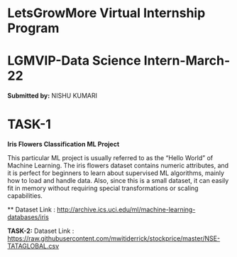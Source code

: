 # LetsGrowMore Virtual Internship Program 
# LGMVIP-Data Science Intern-March-22

**Submitted by:**
NISHU KUMARI

# TASK-1

**Iris Flowers Classification ML Project**

This particular ML project is usually referred to as the “Hello World” of Machine Learning. The iris flowers dataset contains numeric attributes, and it is perfect for beginners to learn about supervised ML algorithms, mainly how to load and handle data. Also, since this is a small dataset, it can easily fit in memory without requiring special transformations or scaling capabilities.

** Dataset Link : http://archive.ics.uci.edu/ml/machine-learning-databases/iris


**TASK-2:** Dataset Link : https://raw.githubusercontent.com/mwitiderrick/stockprice/master/NSE-TATAGLOBAL.csv
